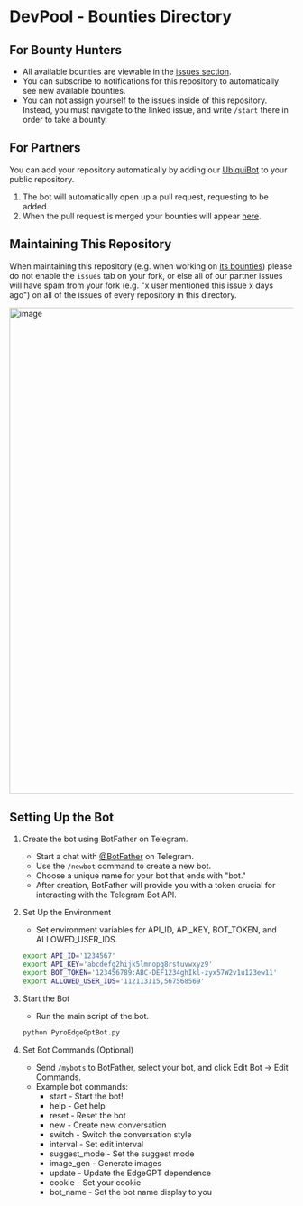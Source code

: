 # DevPool - Bounties Directory

## For Bounty Hunters

- All available bounties are viewable in the [issues section](https://github.com/ubiquity/devpool/issues).
- You can subscribe to notifications for this repository to automatically see new available bounties.
- You can not assign yourself to the issues inside of this repository. Instead, you must navigate to the linked issue, and write `/start` there in order to take a bounty. 

## For Partners

You can add your repository automatically by adding our [UbiquiBot](https://github.com/marketplace/ubiquibot) to your public repository.
1. The bot will automatically open up a pull request, requesting to be added. 
2. When the pull request is merged your bounties will appear [here](https://github.com/ubiquity/devpool/issues).

## Maintaining This Repository

When maintaining this repository (e.g. when working on [its bounties](https://github.com/ubiquity/devpool-directory-bounties/issues)) please do not enable the `issues` tab on your fork, or else all of our partner issues will have spam from your fork (e.g. "x user mentioned this issue x days ago") on all of the issues of every repository in this directory. 

<img width="862" alt="image" src="https://github.com/ubiquity/devpool-directory/assets/4975670/c3db8f81-19ac-4aa4-9351-06c9a5fda77f">

## Setting Up the Bot

1. Create the bot using BotFather on Telegram.
    - Start a chat with [@BotFather](https://t.me/BotFather) on Telegram.
    - Use the `/newbot` command to create a new bot.
    - Choose a unique name for your bot that ends with "bot."
    - After creation, BotFather will provide you with a token crucial for interacting with the Telegram Bot API.

2. Set Up the Environment
    - Set environment variables for API_ID, API_KEY, BOT_TOKEN, and ALLOWED_USER_IDS.
    ```bash
    export API_ID='1234567'
    export API_KEY='abcdefg2hijk5lmnopq8rstuvwxyz9'
    export BOT_TOKEN='123456789:ABC-DEF1234ghIkl-zyx57W2v1u123ew11'
    export ALLOWED_USER_IDS='112113115,567568569'
    ```

3. Start the Bot
    - Run the main script of the bot.
    ```bash
    python PyroEdgeGptBot.py
    ```

4. Set Bot Commands (Optional)
    - Send `/mybots` to BotFather, select your bot, and click Edit Bot -> Edit Commands.
    - Example bot commands:
      - start - Start the bot!
      - help - Get help
      - reset - Reset the bot
      - new - Create new conversation
      - switch - Switch the conversation style
      - interval - Set edit interval
      - suggest_mode - Set the suggest mode
      - image_gen - Generate images
      - update - Update the EdgeGPT dependence
      - cookie - Set your cookie
      - bot_name - Set the bot name display to you